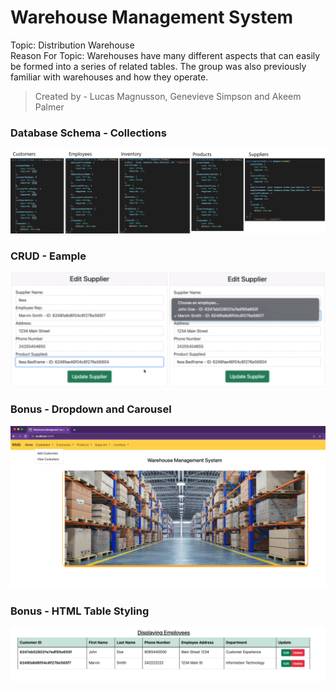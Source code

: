 # Warehouse Management System

Topic: Distribution Warehouse <br />
Reason For Topic: Warehouses have many different aspects that can easily be formed into a series of related tables. The group was also previously familiar with warehouses and how they operate.

> Created by - Lucas Magnusson, Genevieve Simpson and Akeem Palmer 

>>
### Database Schema - Collections
![Schema Image](./mean-stack-assignment2/src/assets/images/Schemas.png)

>>
### CRUD - Eample 
![Schema Image](./mean-stack-assignment2/src/assets/images/updateEx.png)

>>
### Bonus - Dropdown and Carousel
![Schema Image](./mean-stack-assignment2/src/assets/images/bonus-dropdown-and-carousel.png)

>>
### Bonus - HTML Table Styling
![Schema Image](./mean-stack-assignment2/src/assets/images/bonus-html-table-styling.png)